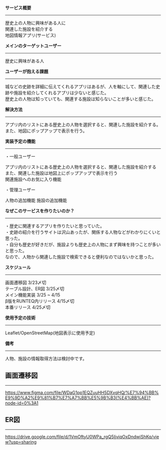 ****サービス概要****
___

歴史上の人物に興味がある人に  
関連した施設を紹介する  
地図情報アプリ(サービス)  

**メインのターゲットユーザー**
___

歴史に興味がある人

****ユーザーが抱える課題****
___

城などの史跡を詳細に伝えてくれるアプリはあるが、人を軸にして、関連した史跡や施設を紹介してくれるアプリは少ないと感じた。  
歴史上の人物は知っていても、関連する施設は知らないことが多いと感じた。

****解決方法****
___

アプリ内のリストにある歴史上の人物を選択すると、関連した施設を紹介する。  
また、地図にポップアップで表示を行う。

****実装予定の機能****
___

・一般ユーザー

アプリ内のリストにある歴史上の人物を選択すると、関連した施設を紹介する  
また、関連した施設は地図上にポップアップで表示を行う  
関連施設へのお気に入り機能

・管理ユーザー

人物の追加機能
施設の追加機能

****なぜこのサービスを作りたいのか？****
___

・歴史に関連するアプリを作りたいと思っていた。  
・史跡の紹介を行うサイトは沢山あったが、関係する人物などがわかりにくいと思った。  
・自分も歴史が好きだが、施設よりも歴史上の人物にまず興味を持つことが多いと思った。  
なので、人物から関連した施設で検索できると便利なのではないかと思った。

****スケジュール****
___

画面遷移図 3/23〆切  
テーブル設計、ER図 3/25〆切  
メイン機能実装 3/25 ~ 4/15  
β版をRUNTEQ内リリース 4/15〆切  
本番リリース 4/25〆切

**使用予定の技術**
___

Leaflet/OpenStreetMap(地図表示に使用予定)

**備考**
___

人物、施設の情報取得方法は検討中です。

## 画面遷移図
___

https://www.figma.com/file/WDaG1pp1EQZuuHH5DXvqHQ/%E7%94%BB%E9%9D%A2%E9%81%B7%E7%A7%BB%E5%9B%B3(%E4%BB%AE)?node-id=0%3A1

## ER図
___
https://drive.google.com/file/d/1VmOftyU0WPa_rgQ5IjviqOxDndwiShKq/view?usp=sharing

